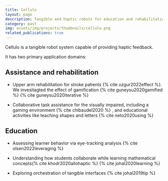 ```yaml
---
title: Cellulo
layout: page
description: Tangible and haptic robots for education and rehabilitation
category: past
img: assets/img/projects/thumbnails/cellulo.png
related_publications: true
---
```


Cellulo is a tangible robot system capable of providing haptic feedback.

It has two primary application domains:

## Assistance and rehabilitation 

- Upper arm rehabilitation for stroke patients {% cite ozgur2022effect %}. We invesitagted the effect of gamification {% cite guneysu2020gamified %} {% cite guneysu2020iterative %}

- Collaborative task assistance for the visually impaired, including a gaming environment {% cite chibaudel2020 %} , and educational activities like teaching shapes and letters {% cite neto2020using %}

## Education

- Assessing learner behavior via eye-tracking analysis {% cite olsen2022leveraging %}

- Understanding how students collaborate while learning mathematical concepts{% cite khodr2020allohaptic %} {% cite johal2020learning %}

- Exploring orchestration of tangible interfaces {% cite johal2019tip %}

